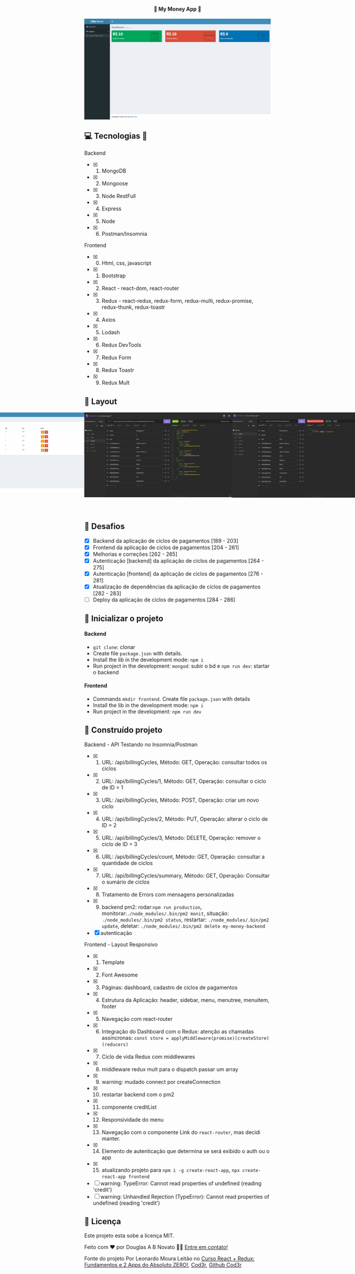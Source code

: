 <h4 align="center"> 
	🚧 My Money App 🚧
</h4>   

<p align="center" style="display: flex; align-items: flex-start; justify-content: center;"> 
  <img alt="MyMoneyApp-Frontend-Dashboard" title="#MyMoneyApp-Frontend-Dashboard" src="./.github/tela.jpg">
</p> 

## 💻 Tecnologias 🚀

Backend
- [x] 1. MongoDB
- [x] 2. Mongoose
- [x] 3. Node RestFull
- [x] 4. Express
- [x] 5. Node
- [x] 6. Postman/Insomnia

Frontend
- [x] 0. Html, css, javascript
- [x] 1. Bootstrap
- [x] 2. React - react-dom, react-router  
- [x] 3. Redux - react-redux, redux-form, redux-multi, redux-promise, redux-thunk, redux-toastr   
- [x] 4. Axios
- [x] 5. Lodash
- [x] 6. Redux DevTools
- [x] 7. Redux Form 
- [x] 8. Redux Toastr
- [x] 9. Redux Mult

## 🎨 Layout

<p align="center" style="display: flex; align-items: flex-start; justify-content: center;"> 
  <img alt="MyMoneyApp-Frontend-Dashboard" title="#MyMoneyApp-Frontend-Dashboard" src="./.github/tela.jpg" width="400px"> 
  <img alt="MyMoneyApp-Frontend-Cadastro" title="#MyMoneyApp-Frontend-Cadastro" src="./.github/tela-3.jpg" width="400px">
  <img alt="MyMoneyApp-Backend" title="#MyMoneyApp-Backend" src="./.github/tela-1.jpg" width="400px"> 
  <img alt="MyMoneyApp-Backend-MessageErrors" title="#MyMoneyApp-Backend-MessageErrors" src="./.github/tela-2.jpg" width="400px">   
  <img alt="MyMoneyApp-Startando" title="#MyMoneyApp-Startando" src="./.github/tela-4.jpg" width="600px"> 
</p> 

## 🚀 Desafios 

- [x] Backend da aplicação de ciclos de pagamentos [189 - 203]  
- [x] Frontend da aplicação de ciclos de pagamentos [204 - 261] 
- [x] Melhorias e correções [262 - 265] 
- [x] Autenticação [backend] da aplicação de ciclos de pagamentos [264 - 275] 
- [x] Autenticação [frontend] da aplicação de ciclos de pagamentos [276 - 281] 
- [x] Atualização de dependências da aplicação de ciclos de pagamentos [282 - 283] 
- [ ] Deploy da aplicação de ciclos de pagamentos [284 - 286]

## 🚀 Inicializar o projeto 

#### Backend

- `git clone`: clonar
- Create file `package.json` with details.   
- Install the lib in the development mode: `npm i`   
- Run project in the development: `mongod`: subir o bd e `npm run dev`: startar o backend

#### Frontend

- Commands `mkdir frontend`. Create file `package.json` with details  
- Install the lib in the development mode: `npm i`   
- Run project in the development: `npm run dev` 
 
## 🚀 Construído projeto 

Backend - API Testando no Insomnia/Postman
- [x] 1. URL: /api/billingCycles, Método: GET, Operação: consultar todos os ciclos
- [x] 2. URL: /api/billingCycles/1, Método: GET, Operação: consultar o ciclo de ID = 1
- [x] 3. URL: /api/billingCycles, Método: POST, Operação: criar um novo ciclo 
- [x] 4. URL: /api/billingCycles/2, Método: PUT, Operação: alterar o ciclo de ID = 2
- [x] 5. URL: /api/billingCycles/3, Método: DELETE, Operação: remover o ciclo de ID = 3
- [x] 6. URL: /api/billingCycles/count, Método: GET, Operação: consultar a quantidade de ciclos
- [x] 7. URL: /api/billingCycles/summary, Método: GET, Operação: Consultar o sumário de ciclos
- [x] 8. Tratamento de Errors com mensagens personalizadas
- [x] 9. backend pm2: rodar:`npm run production`, monitorar:`./node_modules/.bin/pm2 monit`, situação: `./node_modules/.bin/pm2 status`, restartar: `./node_modules/.bin/pm2 update`, deletar: `./node_modules/.bin/pm2 delete my-money-backend`
- [x] autenticação

Frontend - Layout Responsivo
- [x] 1. Template  
- [x] 2. Font Awesome
- [x] 3. Páginas: dashboard, cadastro de ciclos de pagamentos 
- [x] 4. Estrutura da Aplicação: header, sidebar, menu, menutree, menuitem, footer  
- [x] 5. Navegação com react-router
- [x] 6. Integração do Dashboard com o Redux: atenção as chamadas assíncronas: `const store = applyMiddleware(promise)(createStore)(reducers)`
- [x] 7. Ciclo de vida Redux com middlewares
- [x] 8. middleware redux mult para o dispatch passar um array
- [x] 9. warning: mudado connect por createConnection
- [x] 10. restartar backend com o pm2
- [x] 11. componente creditList
- [x] 12. Responsividade do menu
- [x] 13. Navegação com o componente Link do `react-router`, mas decidi manter.
- [x] 14. Elemento de autenticação que determina se será exibido o auth ou o app
- [x] 15. atualizando projeto para `npm i -g create-react-app`, `npx create-react-app frontend`
- [ ] warning: TypeError: Cannot read properties of undefined (reading 'credit')
- [ ] warning: Unhandled Rejection (TypeError): Cannot read properties of undefined (reading 'credit')

## 📝 Licença

Este projeto esta sobe a licença MIT.

Feito com ❤️ por Douglas A B Novato 👋🏽 [Entre em contato!](https://www.linkedin.com/in/douglasabnovato/)
 
Fonte do projeto Por Leonardo Moura Leitão no [Curso React + Redux: Fundamentos e 2 Apps do Absoluto ZERO!](https://www.udemy.com/course/react-redux-pt/), [Cod3r](https://www.cod3r.com.br/), [Github Cod3r](https://github.com/cod3rcursos/next-crud)
